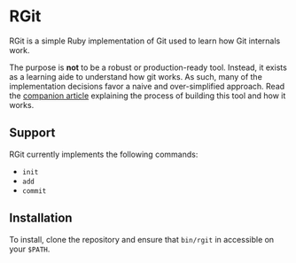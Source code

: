 # RGit

RGit is a simple Ruby implementation of Git used to learn how Git internals
work.

The purpose is **not** to be a robust or production-ready tool. Instead, it
exists as a learning aide to understand how git works. As such, many of the
implementation decisions favor a naive and over-simplified approach. Read the
[companion article] explaining the process of building this tool and how it
works.

[companion article]: https://robots.thoughtbot.com/rebuilding-git-in-ruby

## Support

RGit currently implements the following commands:

* `init`
* `add`
* `commit`

## Installation

To install, clone the repository and ensure that `bin/rgit` in accessible on
your `$PATH`.
